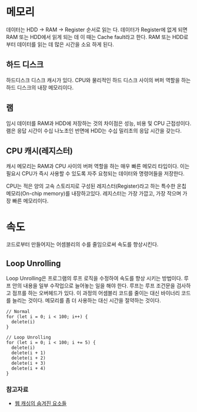 # 메모리
데이터는 HDD -> RAM -> Register 순서로 읽는 다. 데이터가 Register에 없게 되면 RAM 또는 HDD에서 읽게 되는 데 이 때는 Cache fault라고 한다.
RAM 또는 HDD로부터 데이터를 읽는 데 많은 시간을 소요 하게 된다.

## 하드 디스크
하드디스크 디스크 캐시가 있다. CPU와 물리적인 하드 디스크 사이의 버퍼 역할을 하는 하드 디스크의 내장 메모리이다.

## 램
임시 데이터를 RAM과 HDD에 저장하는 것의 차이점은 성능, 비용 및 CPU 근접성이다. 램은 응답 시간이 수십 나노초인 반면에 HDD는 수십 밀리초의 응답 시간을 갖는다. 

## CPU 캐시(레지스터)
캐시 메모리는 RAM과 CPU 사이의 버퍼 역할을 하는 매우 빠른 메모리 타입이다. 이는 필요시 CPU가 즉시 사용할 수 있도록 자주 요청되는 데이터와 명령어들을 저장한다.

CPU는 적은 양의 고속 스토리지로 구성된 레지스터(Register)라고 하는 특수한 온칩 메모리(On-chip memory)를 내장하고있다. 레지스터는 가장 가깝고, 가장 작으며 가장 빠른 메모리이다. 

# 속도
코드로부터 만들어지는 어셈블리의 수를 줄임으로써 속도를 향상시킨다.

## Loop Unrolling
Loop Unrolling은 프로그램의 루프 로직을 수정하여 속도를 향상 시키는 방법이다. 루프 안의 내용을 일부 수작업으로 늘어놓는 일을 해야 한다. 루프는 루프 조건문을 검사하고 점프를 하는 오버헤드가 있다. 이 과정의 어셈블리 코드를 줄이는 대신 바이너리 코드를 늘리는 것이다. 메모리를 좀 더 사용하는 대신 시간을 절약하는 것이다.

```
// Normal
for (let i = 0; i < 100; i++) {
  delete(i)
}

// Loop Unrolling
for (let i = 0; i < 100; i += 5) {
  delete(i)
  delete(i + 1)
  delete(i + 2)
  delete(i + 3)
  delete(i + 4)
}
``` 

### 참고자료
- [웹 캐싱의 숨겨진 요소들](https://mingrammer.com/translation-the-hidden-components-of-web-caching/)